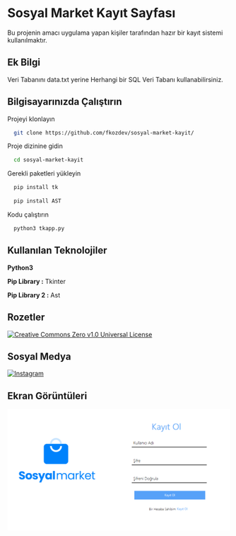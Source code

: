 
# Sosyal Market Kayıt Sayfası

Bu projenin amacı uygulama yapan kişiler tarafından hazır bir kayıt sistemi kullanılmaktır.
## Ek Bilgi

Veri Tabanını data.txt yerine Herhangi bir SQL Veri Tabanı kullanabilirsiniz.




## Bilgisayarınızda Çalıştırın

Projeyi klonlayın

```bash
  git clone https://github.com/fkozdev/sosyal-market-kayit/
```

Proje dizinine gidin

```bash
  cd sosyal-market-kayit
```

Gerekli paketleri yükleyin

```bash
  pip install tk
```

```bash
  pip install AST
```


Kodu çalıştırın

```bash
  python3 tkapp.py
```

  
## Kullanılan Teknolojiler

**Python3**

**Pip Library :** Tkinter 

**Pip Library 2 :**  Ast

  
## Rozetler

[![Creative Commons Zero v1.0 Universal License](https://img.shields.io/badge/License-MIT-green.svg)](https://github.com/securist0x02/sosyal-market-kayit/blob/main/LICENSE)
## Sosyal Medya

  [![Instagram](https://raw.githubusercontent.com/securist0x02/sosyal-market-kayit/main/imgt/indir.jpg)](https://www.instagram.com/fkozdev)
## Ekran Görüntüleri

![Uygulama Ekran Görüntüsü](https://raw.githubusercontent.com/fkozdev/sosyal-market-kayit/main/imgt/i.png)

  
